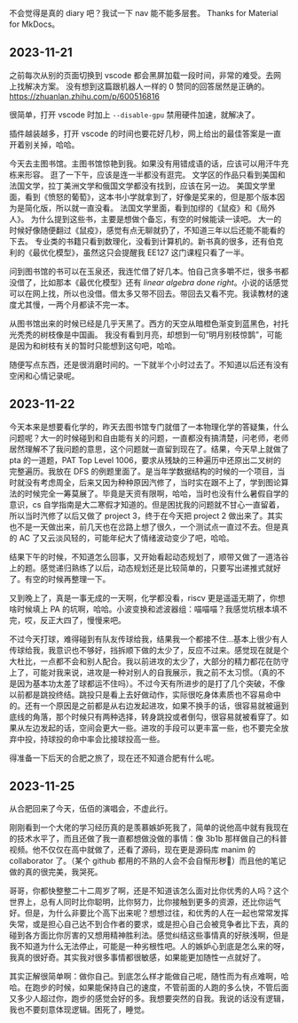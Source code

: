 不会觉得是真的 diary 吧？我试一下 nav 能不能多层套。 Thanks for Material for MkDocs。

## 2023-11-21

之前每次从别的页面切换到 vscode 都会黑屏加载一段时间，非常的难受。去网上找解决方案。
没有想到这篇跟机器人一样的 0 赞同的回答居然是正确的。<https://zhuanlan.zhihu.com/p/600516816>

很简单，打开 vscode 时加上 `--disable-gpu` 禁用硬件加速，就解决了。

插件越装越多，打开 vscode 的时间也要花好几秒，网上给出的最佳答案是一直开着别关掉，哈哈。

今天去主图书馆。主图书馆惊艳到我。如果没有用错成语的话，应该可以用汗牛充栋来形容。
逛了一下午，应该是连一半都没有逛完。
文学区的作品只看到美国和法国文学，拉丁美洲文学和俄国文学都没有找到，应该在另一边。
美国文学里面，看到《愤怒的葡萄》，这本书小学就拿到了，好像是奖来的，但是那个版本因为是简化版，所以就一直没看。
法国文学里面，看到加缪的《鼠疫》和《局外人》。
为什么提到这些书，主要是想做个备忘，有空的时候能读一读吧。
大一的时候好像随便翻过《鼠疫》，感觉有点无聊就扔了，不知道三年以后还能不能看的下去。
专业类的书籍只看到数理化，没看到计算机的。新书真的很多，还有伯克利的《最优化模型》，虽然这只会提醒我 EE127 这门课程只看了一半。

问到图书馆的书可以在玉泉还，我连忙借了好几本。怕自己贪多嚼不烂，很多书都没借了，比如那本《最优化模型》还有 *linear algebra done right*。小说的话感觉可以在网上找，所以也没借。借太多又带不回去。带回去又看不完。我读教材的速度尤其慢，一两个月都读不完一本。

从图书馆出来的时候已经是几乎天黑了。西方的天空从暗橙色渐变到蓝黑色，衬托光秃秃的树枝像是中国画。
我没有看到月亮，却想到一句“明月别枝惊鹊”，可能是因为和树枝有关的暂时只能想到这句吧，哈哈。

随便写点东西，还是很消磨时间的。一下就半个小时过去了。不知道以后还有没有空闲和心情记录呢。

## 2023-11-22
今天本来是想要看化学的，昨天去图书馆专门就借了一本物理化学的答疑集，什么问题呢？大一的时候碰到和自由能有关的问题，一直都没有搞清楚，问老师，老师居然理解不了我问题的意思，这个问题就一直留到现在了。结果，今天早上就做了 pta 的一道题，PAT Top Level 1006，要求从残缺的三种遍历中还原出二叉树的完整遍历。我放在 DFS 的例题里面了。是当年学数据结构的时候的一个项目，当时就没有考虑周全，后来又因为种种原因汽修了，当时实在跟不上了，学到图论算法的时候完全一筹莫展了。毕竟是天资有限啊，哈哈，当时也没有什么暑假自学的意识，cs 自学指南是大二寒假才知道的。但是困扰我的问题就不甘心一直留着，所以当时汽修了以后又做了 project 3，终于在今天把 project 2 做出来了。其实也不是一天做出来，前几天也在岔路上想了很久，一个测试点一直过不去。但是真的 AC 了又云淡风轻的，可能年纪大了情绪波动变少了吧，哈哈。

结果下午的时候，不知道怎么回事，又开始看起动态规划了，顺带又做了一道洛谷上的题。感觉递归熟练了以后，动态规划还是比较简单的，只要写出递推式就好了。有空的时候再整理一下。

又到晚上了，真是一事无成的一天啊，化学都没看，riscv 更是遥遥无期了，你想啥时候填上 PA 的坑啊，哈哈。小波变换和滤波器组：喵喵喵？我感觉坑根本填不完，哎，反正大四了，慢慢来吧。

不过今天打球，难得碰到有队友传球给我，结果我一个都接不住...基本上很少有人传球给我，我意识也不够好，挡拆顺下做的太少了，反应不过来。感觉现在就是个大杜比，一点都不会和别人配合。我以前进攻的太少了，大部分的精力都花在防守上了，可能对我来说，进攻是一种对别人的自我展示，我之前不太习惯。（真的不是因为基本功太差了球都运不住吗）。不过今天有所进步的是打了几个突破，不像以前都是跳投终结。跳投只是看上去好做动作，实际很吃身体素质也不容易命中的。还有一个原因是之前都是从右边发起进攻，如果不换手的话，很容易就被逼到底线的角落，那个时候只有两种选择，转身跳投或者倒勾，很容易就被看穿了。如果从左边发起的话，空间会更大一些。进攻的手段可以更丰富一些，也不要完全放弃中投，持球投的命中率会比接球投高一些。

得准备一下后天的合肥之旅了，现在还不知道合肥有什么呢。

## 2023-11-25
从合肥回来了今天，伍佰的演唱会，不虚此行。

刚刚看到一个大佬的学习经历真的是羡慕嫉妒死我了，简单的说他高中就有我现在的技术水平了，而且还做了我一直都想做没做的事情：像 3b1b 那样做自己的科普视频。他不仅仅在高中就做了，还看了源码，现在更是源码库 manim 的 collaborator 了。（某个 github 都用的不熟的人会不会自惭形秽:rofl:）而且他的笔记做的真的很完美，我哭死。

哥哥，你都快整整二十二周岁了啊，还是不知道该怎么面对比你优秀的人吗？这个世界上，总有人同时比你聪明，比你努力，比你接触到更多的资源，还比你运气好。但是，为什么非要比个高下出来呢？想想过往，和优秀的人在一起也常常发挥失常，或是担心自己达不到合作者的要求，或是担心自己会被竞争者比下去，真的碰到各方面比你厉害的又想用精神胜利法。感觉纠结这些事情真的好肤浅啊，但是我不知道为什么无法停止，可能是一种劣根性吧。人的嫉妒心到底是怎么来的呀，我真的很好奇。其实我对很多事情都很敏感，如果能更加随性一点就好了。

其实正解很简单啊：做你自己。到底怎么样才能做自己呢，随性而为有点难啊，哈哈。在跑步的时候，如果能保持自己的速度，不管前面的人跑的多么快，不管后面又多少人超过你，跑步的感觉会好的多。我想要突然的自我。我说的话没有逻辑，我也不要刻意体现逻辑。困死了，睡觉。